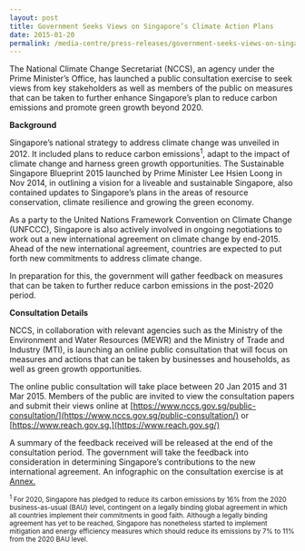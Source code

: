 ```yaml
---
layout: post
title: Government Seeks Views on Singapore’s Climate Action Plans
date: 2015-01-20
permalink: /media-centre/press-releases/government-seeks-views-on-singapore-s-climate-action-plans
---
```

The National Climate Change Secretariat (NCCS), an agency under the Prime Minister’s Office, has launched a public consultation exercise to seek views from key stakeholders as well as members of the public on measures that can be taken to further enhance Singapore’s plan to reduce carbon emissions and promote green growth beyond 2020.

**Background**

Singapore’s national strategy to address climate change was unveiled in 2012. It included plans to reduce carbon emissions<sup>1</sup>, adapt to the impact of climate change and harness green growth opportunities. The Sustainable Singapore Blueprint 2015 launched by Prime Minister Lee Hsien Loong in Nov 2014, in outlining a vision for a liveable and sustainable Singapore, also contained updates to Singapore’s plans in the areas of resource conservation, climate resilience and growing the green economy.

As a party to the United Nations Framework Convention on Climate Change (UNFCCC), Singapore is also actively involved in ongoing negotiations to work out a new international agreement on climate change by end-2015. Ahead of the new international agreement, countries are expected to put forth new commitments to address climate change.

In preparation for this, the government will gather feedback on measures that can be taken to further reduce carbon emissions in the post-2020 period.

**Consultation Details**

NCCS, in collaboration with relevant agencies such as the Ministry of the Environment and Water Resources (MEWR) and the Ministry of Trade and Industry (MTI), is launching an online public consultation that will focus on measures and actions that can be taken by businesses and households, as well as green growth opportunities.

The online public consultation will take place between 20 Jan 2015 and 31 Mar 2015. Members of the public are invited to view the consultation papers and submit their views online at [https://www.nccs.gov.sg/public-consultation/](https://www.nccs.gov.sg/public-consultation/) or [https://www.reach.gov.sg.](https://www.reach.gov.sg/)

A summary of the feedback received will be released at the end of the consultation period. The government will take the feedback into consideration in determining Singapore’s contributions to the new international agreement. An infographic on the consultation exercise is at [Annex.](https://github.com/isomerpages/isomerpages-stratgroup/raw/master/images/Press%20Release%20images/PDFs/public-consultation-pr-annex.pdf)

<sub><sup>1</sup> For 2020, Singapore has pledged to reduce its carbon emissions by 16% from the 2020 business-as-usual (BAU) level, contingent on a legally binding global agreement in which all countries implement their commitments in good faith. Although a legally binding agreement has yet to be reached, Singapore has nonetheless started to implement mitigation and energy efficiency measures which should reduce its emissions by 7% to 11% from the 2020 BAU level.</sub>